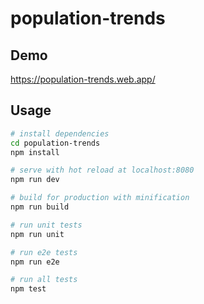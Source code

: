 # population-trends

## Demo

https://population-trends.web.app/

## Usage

``` bash
# install dependencies
cd population-trends
npm install

# serve with hot reload at localhost:8080
npm run dev

# build for production with minification
npm run build

# run unit tests
npm run unit

# run e2e tests
npm run e2e

# run all tests
npm test
```
